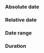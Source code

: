 ### Absolute date
<!-- example(absolute-date-formatter) -->

### Relative date
<!-- example(relative-date-formatter) -->

### Date range
<!-- example(range-date-formatter) -->

### Duration
<!-- example(duration-date-formatter) -->
